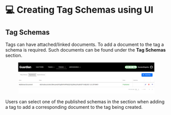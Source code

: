 # 💻 Creating Tag Schemas using UI

## Tag Schemas

Tags can have attached/linked documents. To add a document to the tag a schema is required. Such documents can be found under the **Tag Schemas** section.

<figure><img src="../../../.gitbook/assets/image (34).png" alt=""><figcaption></figcaption></figure>

Users can select one of the published schemas in the section when adding a tag to add a corresponding document to the tag being created.
